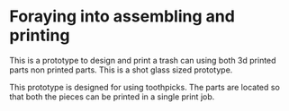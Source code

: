 # Foraying into assembling and printing

This is a prototype to design and print a trash can using both 3d printed parts
non printed parts. This is a shot glass sized prototype. 

This prototype is designed for using toothpicks. The parts are located so that
both the pieces can be printed in a single print job. 
